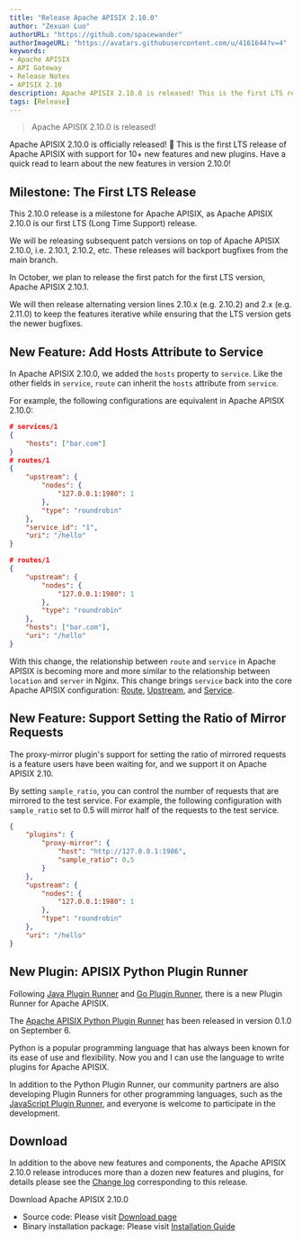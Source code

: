 ```yaml
---
title: "Release Apache APISIX 2.10.0"
author: "Zexuan Luo"
authorURL: "https://github.com/spacewander"
authorImageURL: "https://avatars.githubusercontent.com/u/4161644?v=4"
keywords:
- Apache APISIX
- API Gateway
- Release Notes
- APISIX 2.10
description: Apache APISIX 2.10.0 is released! This is the first LTS release of Apache APISIX.
tags: [Release]
---
```


> Apache APISIX 2.10.0 is released!

<!--truncate-->

Apache APISIX 2.10.0 is officially released! 🎉 This is the first LTS release of Apache APISIX with support for 10+ new features and new plugins. Have a quick read to learn about the new features in version 2.10.0!

## Milestone: The First LTS Release

This 2.10.0 release is a milestone for Apache APISIX, as Apache APISIX 2.10.0 is our first LTS (Long Time Support) release.

We will be releasing subsequent patch versions on top of Apache APISIX 2.10.0, i.e. 2.10.1, 2.10.2, etc. These releases will backport bugfixes from the main branch.

In October, we plan to release the first patch for the first LTS version, Apache APISIX 2.10.1.

We will then release alternating version lines 2.10.x (e.g. 2.10.2) and 2.x (e.g. 2.11.0) to keep the features iterative while ensuring that the LTS version gets the newer bugfixes.

## New Feature: Add Hosts Attribute to Service

In Apache APISIX 2.10.0, we added the `hosts` property to `service`. Like the other fields in `service`, `route` can inherit the `hosts` attribute from `service`.

For example, the following configurations are equivalent in Apache APISIX 2.10.0:

```json
# services/1
{
    "hosts": ["bar.com"]
}
# routes/1
{
    "upstream": {
        "nodes": {
            "127.0.0.1:1980": 1
        },
        "type": "roundrobin"
    },
    "service_id": "1",
    "uri": "/hello"
}
```

```json
# routes/1
{
    "upstream": {
        "nodes": {
            "127.0.0.1:1980": 1
        },
        "type": "roundrobin"
    },
    "hosts": ["bar.com"],
    "uri": "/hello"
}
```

With this change, the relationship between `route` and `service` in Apache APISIX is becoming more and more similar to the relationship between `location` and `server` in Nginx. This change brings `service` back into the core Apache APISIX configuration: [Route](http://apisix.apache.org/docs/apisix/architecture-design/route), [Upstream](http://apisix.apache.org/docs/apisix/architecture-design/upstream), and [Service](http://apisix.apache.org/docs/apisix/architecture-design/service).

## New Feature: Support Setting the Ratio of Mirror Requests

The proxy-mirror plugin's support for setting the ratio of mirrored requests is a feature users have been waiting for, and we support it on Apache APISIX 2.10.

By setting `sample_ratio`, you can control the number of requests that are mirrored to the test service. For example, the following configuration with `sample_ratio` set to 0.5 will mirror half of the requests to the test service.

```json
{
    "plugins": {
        "proxy-mirror": {
            "host": "http://127.0.0.1:1986",
            "sample_ratio": 0.5
        }
    },
    "upstream": {
        "nodes": {
            "127.0.0.1:1980": 1
        },
        "type": "roundrobin"
    },
    "uri": "/hello"
}
```

## New Plugin: APISIX Python Plugin Runner

Following [Java Plugin Runner](https://apisix.apache.org/blog/2021/06/21/use-Java-to-write-Apache-APISIX-plugins/) and [Go Plugin Runner](https://apisix.apache.org/blog/2021/08/19/go-makes-Apache-APISIX-better/), there is a new Plugin Runner for Apache APISIX.

The [Apache APISIX Python Plugin Runner](https://github.com/apache/apisix-python-plugin-runner) has been released in version 0.1.0 on September 6.

Python is a popular programming language that has always been known for its ease of use and flexibility. Now you and I can use the language to write plugins for Apache APISIX.

In addition to the Python Plugin Runner, our community partners are also developing Plugin Runners for other programming languages, such as the [JavaScript Plugin Runner](https://github.com/zenozeng/apisix-javascript-plugin-runner), and everyone is welcome to participate in the development.

## Download

In addition to the above new features and components, the Apache APISIX 2.10.0 release introduces more than a dozen new features and plugins, for details please see the [Change log](https://github.com/apache/apisix/blob/release/2.10.0/CHANGELOG.md#2100) corresponding to this release.

Download Apache APISIX 2.10.0

- Source code: Please visit [Download page](https://apisix.apache.org/downloads/)
- Binary installation package: Please visit [Installation Guide](https://apisix.apache.org/docs/apisix/how-to-build/)
